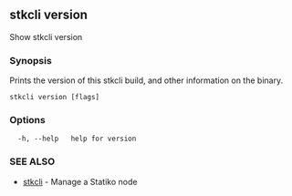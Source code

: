 ## stkcli version

Show stkcli version

### Synopsis

Prints the version of this stkcli build, and other information on the binary.

```
stkcli version [flags]
```

### Options

```
  -h, --help   help for version
```

### SEE ALSO

* [stkcli](stkcli.md)	 - Manage a Statiko node

